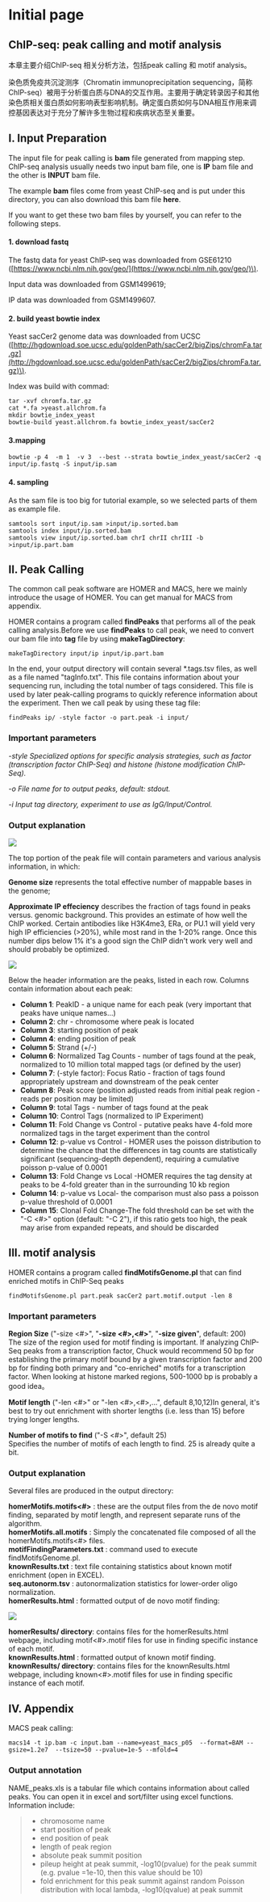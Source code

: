 # Initial page

## ChIP-seq: peak calling and motif analysis

本章主要介绍ChIP-seq 相关分析方法，包括peak calling 和 motif analysis。

染色质免疫共沉淀测序（Chromatin immunoprecipitation sequencing，简称ChIP-seq）被用于分析蛋白质与DNA的交互作用。主要用于确定转录因子和其他染色质相关蛋白质如何影响表型影响机制。确定蛋白质如何与DNA相互作用来调控基因表达对于充分了解许多生物过程和疾病状态至关重要。

## I. Input Preparation

The input file for peak calling is **bam** file generated from mapping step. ChIP-seq analysis usually needs two input bam file, one is **IP** bam file and the other is **INPUT** bam file.

The example **bam** files come from yeast ChIP-seq and is put under this directory, you can also download this bam file **here**.

If you want to get these two bam files by yourself, you can refer to the following steps.

#### 1. download fastq 

The fastq data for yeast ChIP-seq was downloaded from GSE61210 \([https://www.ncbi.nlm.nih.gov/geo/](https://www.ncbi.nlm.nih.gov/geo/)\).

Input data was downloaded from GSM1499619;

IP data was downloaded from GSM1499607.

#### 2. build yeast bowtie index

Yeast sacCer2 genome data was downloaded from UCSC \([http://hgdownload.soe.ucsc.edu/goldenPath/sacCer2/bigZips/chromFa.tar.gz](http://hgdownload.soe.ucsc.edu/goldenPath/sacCer2/bigZips/chromFa.tar.gz)\).

Index was build with commad:

```text
tar -xvf chromfa.tar.gz
cat *.fa >yeast.allchrom.fa
mkdir bowtie_index_yeast
bowtie-build yeast.allchrom.fa bowtie_index_yeast/sacCer2
```

#### 3.mapping

```text
bowtie -p 4  -m 1  -v 3  --best --strata bowtie_index_yeast/sacCer2 -q input/ip.fastq -S input/ip.sam
```

#### 4. sampling

As the sam file is too big for tutorial example, so we selected parts of them as example file.

```text
samtools sort input/ip.sam >input/ip.sorted.bam
samtools index input/ip.sorted.bam
samtools view input/ip.sorted.bam chrI chrII chrIII -b >input/ip.part.bam
```

## II. Peak Calling

The common call peak software are HOMER and MACS, here we mainly introduce the usage of HOMER. You can get manual for  MACS from appendix.

HOMER contains a program called **findPeaks** that performs all of the peak calling analysis.Before we use **findPeaks** to call peak, we need to convert our bam file into **tag** file by using **makeTagDirectory**:

```text
makeTagDirectory input/ip input/ip.part.bam
```

In the end, your output directory will contain several \*.tags.tsv files, as well as a file named "tagInfo.txt".  This file contains information about your sequencing run, including the total number of tags considered.  This file is used by later peak-calling programs to quickly reference information about the experiment. Then we call peak by using these tag file:

```text
findPeaks ip/ -style factor -o part.peak -i input/
```

### **Important parameters**

_-style  Specialized options for specific analysis strategies, such as factor \(transcription factor ChIP-Seq\) and histone \(histone modification ChIP-Seq\)._

_-o  File name for to output peaks, default: stdout._

_-i  Input tag directory, experiment to use as IgG/Input/Control._

### Output explanation

![](.gitbook/assets/image.png)

The top portion of the peak file will contain parameters and various analysis information, in which:

**Genome size** represents the total effective number of mappable bases in the genome;

**Approximate IP effeciency** describes the fraction of tags found in peaks versus. genomic background.  This provides an estimate of how well the ChIP worked.  Certain antibodies like H3K4me3, ERa, or PU.1 will yield very high IP efficiencies \(&gt;20%\), while most rand in the 1-20% range.  Once this number dips below 1% it's a good sign the ChIP didn't work very well and should probably be optimized.

![](.gitbook/assets/image%20%281%29.png)

Below the header information are the peaks, listed in each row.  Columns contain information about each peak:

* **Column 1**: PeakID - a unique name for each peak \(very important that peaks have unique names...\)
* **Column 2**: chr - chromosome where peak is located
* **Column 3**: starting position of peak
* **Column 4**: ending position of peak
* **Column 5**: Strand \(+/-\)
* **Column 6**: Normalized Tag Counts - number of tags found at the peak, normalized to 10 million total mapped tags \(or defined by the user\)
* **Column 7**: \(-style factor\): Focus Ratio - fraction of tags found appropriately upstream and downstream of the peak center
* **Column 8**: Peak score \(position adjusted reads from initial peak region - reads per position may be limited\)
* **Column 9**: total Tags - number of tags found at the peak
* **Column 10**: Control Tags \(normalized to IP Experiment\)
* **Column 11**: Fold Change vs Control - putative peaks have 4-fold more normalized tags in the target experiment than the control
* **Column 12**: p-value vs Control - HOMER uses the poisson distribution to determine the chance that the differences in tag counts are statistically significant \(sequencing-depth dependent\), requiring a cumulative poisson p-value of 0.0001
* **Column 13**: Fold Change vs Local -HOMER requires the tag density at peaks to be 4-fold greater than in the surrounding 10 kb region
* **Column 14**: p-value vs Local- the comparison must also pass a poisson p-value threshold of 0.0001
* **Column 15**: Clonal Fold Change-The fold threshold can be set with the "-C &lt;\#&gt;" option \(default: "-C 2"\), if  this ratio gets too high, the peak may arise from expanded repeats, and should be discarded

## III. motif analysis

HOMER contains a program called **findMotifsGenome.pl** that can find enriched motifs in ChIP-Seq peaks

```text
findMotifsGenome.pl part.peak sacCer2 part.motif.output -len 8
```

### Important parameters

**Region Size** \("-size &lt;\#&gt;", "**-size &lt;\#&gt;,&lt;\#&gt;**", "**-size given**", default: 200\)  
The size of the region used for motif finding is important.  If analyzing ChIP-Seq peaks from a transcription factor, Chuck would recommend 50 bp for establishing the primary motif bound by a given transcription factor and 200 bp for finding both primary and "co-enriched" motifs for a transcription factor.  When looking at histone marked regions, 500-1000 bp is probably a good idea。

**Motif length** \("-len &lt;\#&gt;" or "-len &lt;\#&gt;,&lt;\#&gt;,...", default 8,10,12\)In general, it's best to try out enrichment with shorter lengths \(i.e. less than 15\) before trying longer lengths.

**Number of motifs to find** \("-S &lt;\#&gt;", default 25\)  
Specifies the number of motifs of each length to find.  25 is already quite a bit.

### Output explanation

Several files are produced in the output directory:  
  
**homerMotifs.motifs&lt;\#&gt;** : these are the output files from the de novo motif finding, separated by motif length, and represent separate runs of the algorithm.  
**homerMotifs.all.motifs** : Simply the concatenated file composed of all the homerMotifs.motifs&lt;\#&gt; files.  
**motifFindingParameters.txt** : command used to execute findMotifsGenome.pl.  
**knownResults.txt** : text file containing statistics about known motif enrichment \(open in EXCEL\).  
**seq.autonorm.tsv** : autonormalization statistics for lower-order oligo normalization.  
**homerResults.html** : formatted output of de novo motif finding:

![](.gitbook/assets/image%20%285%29.png)

**homerResults/ directory**: contains files for the homerResults.html webpage, including motif&lt;\#&gt;.motif files for use in finding specific instance of each motif.  
**knownResults.html** : formatted output of known motif finding.  
**knownResults/ directory**: contains files for the knownResults.html webpage, including known&lt;\#&gt;.motif files for use in finding specific instance of each motif.

## IV. Appendix

MACS peak calling:

```text
macs14 -t ip.bam -c input.bam --name=yeast_macs_p05  --format=BAM --gsize=1.2e7  --tsize=50 --pvalue=1e-5 --mfold=4
```



### Output annotation

NAME\_peaks.xls is a tabular file which contains information about called peaks. You can open it in excel and sort/filter using excel functions. Information include:

> * chromosome name
> * start position of peak
> * end position of peak
> * length of peak region
> * absolute peak summit position
> * pileup height at peak summit, -log10\(pvalue\) for the peak summit \(e.g. pvalue =1e-10, then this value should be 10\)
> * fold enrichment for this peak summit against random Poisson distribution with local lambda, -log10\(qvalue\) at peak summit

